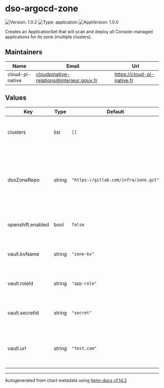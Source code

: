 # dso-argocd-zone

![Version: 1.0.2](https://img.shields.io/badge/Version-1.0.2-informational?style=flat-square) ![Type: application](https://img.shields.io/badge/Type-application-informational?style=flat-square) ![AppVersion: 1.0.0](https://img.shields.io/badge/AppVersion-1.0.0-informational?style=flat-square)

Creates an ApplicationSet that will scan and deploy all Console-managed applications for its zone (multiple clusters).

## Maintainers

| Name | Email | Url |
| ---- | ------ | --- |
| cloud-pi-native | <cloudpinative-relations@interieur.gouv.fr> | <https://cloud-pi-native.fr> |

## Values

| Key | Type | Default | Description |
|-----|------|---------|-------------|
| clusters | list | `[]` | List of managed cluster names for the entire zone |
| dsoZoneRepo | string | `"https://gitlab.com/infra/zone.git"` | Repository URL where DSO Cosnole stores application specifications that must be applied by ArgoCD in current zone |
| openshift.enabled | bool | `false` | Indicates if OpenShift specificities are needed |
| vault.kvName | string | `"zone-kv"` | Name of the key-value store to use for retreiving zone secrets |
| vault.roleId | string | `"app-role"` | AppRole to use when connecting to Vault |
| vault.secretId | string | `"secret"` | AppRole associated secret to autorize Vault connection |
| vault.url | string | `"test.com"` | URL of the Vualt instance storing zone secrets (like kubeconfigs) |

----------------------------------------------
Autogenerated from chart metadata using [helm-docs v1.14.2](https://github.com/norwoodj/helm-docs/releases/v1.14.2)
